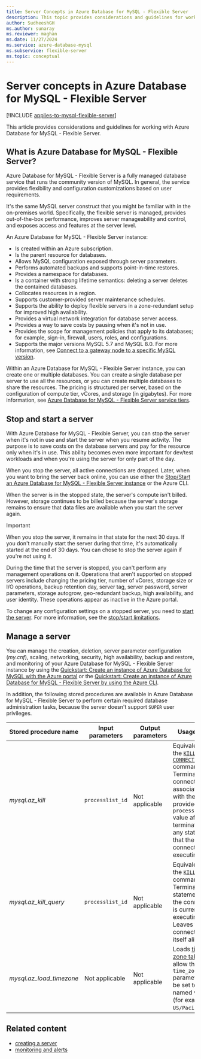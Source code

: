 ```yaml
---
title: Server Concepts in Azure Database for MySQL - Flexible Server
description: This topic provides considerations and guidelines for working with Azure Database for MySQL - Flexible Server.
author: SudheeshGH
ms.author: sunaray
ms.reviewer: maghan
ms.date: 11/27/2024
ms.service: azure-database-mysql
ms.subservice: flexible-server
ms.topic: conceptual
---
```


# Server concepts in Azure Database for MySQL - Flexible Server

[!INCLUDE [applies-to-mysql-flexible-server](../includes/applies-to-mysql-flexible-server.md)]

This article provides considerations and guidelines for working with Azure Database for MySQL - Flexible Server.

## What is Azure Database for MySQL - Flexible Server?

Azure Database for MySQL - Flexible Server is a fully managed database service that runs the community version of MySQL. In general, the service provides flexibility and configuration customizations based on user requirements.

It's the same MySQL server construct that you might be familiar with in the on-premises world. Specifically, the flexible server is managed, provides out-of-the-box performance, improves server manageability and control, and exposes access and features at the server level.

An Azure Database for MySQL - Flexible Server instance:

- Is created within an Azure subscription.
- Is the parent resource for databases.
- Allows MySQL configuration exposed through server parameters.
- Performs automated backups and supports point-in-time restores.
- Provides a namespace for databases.
- Is a container with strong lifetime semantics: deleting a server deletes the contained databases.
- Collocates resources in a region.
- Supports customer-provided server maintenance schedules.
- Supports the ability to deploy flexible servers in a zone-redundant setup for improved high availability.
- Provides a virtual network integration for database server access.
- Provides a way to save costs by pausing when it's not in use.
- Provides the scope for management policies that apply to its databases; for example, sign-in, firewall, users, roles, and configurations.
- Supports the major versions MySQL 5.7 and MySQL 8.0. For more information, see [Connect to a gateway node to a specific MySQL version](./../concepts-supported-versions.md).

Within an Azure Database for MySQL - Flexible Server instance, you can create one or multiple databases. You can create a single database per server to use all the resources, or you can create multiple databases to share the resources. The pricing is structured per server, based on the configuration of compute tier, vCores, and storage (in gigabytes). For more information, see [Azure Database for MySQL - Flexible Server service tiers](./concepts-compute-storage.md).

## Stop and start a server

With Azure Database for MySQL - Flexible Server, you can stop the server when it's not in use and start the server when you resume activity. The purpose is to save costs on the database servers and pay for the resource only when it's in use. This ability becomes even more important for dev/test workloads and when you're using the server for only part of the day.

When you stop the server, all active connections are dropped. Later, when you want to bring the server back online, you can use either the [Stop/Start an Azure Database for MySQL - Flexible Server instance](how-to-stop-start-server-portal.md) or the Azure CLI.

When the server is in the stopped state, the server's compute isn't billed. However, storage continues to be billed because the server's storage remains to ensure that data files are available when you start the server again.

> [!IMPORTANT]  
> When you stop the server, it remains in that state for the next 30 days. If you don't manually start the server during that time, it's automatically started at the end of 30 days. You can chose to stop the server again if you're not using it.

During the time that the server is stopped, you can't perform any management operations on it. Operations that aren't supported on stopped servers include changing the pricing tier, number of vCores, storage size or I/O operations, backup retention day, server tag, server password, server parameters, storage autogrow, geo-redundant backup, high availability, and user identity. These operations appear as inactive in the Azure portal.

To change any configuration settings on a stopped server, you need to [start the server](how-to-stop-start-server-portal.md). For more information, see the [stop/start limitations](./concepts-limitations.md#stopstart-operations).

## Manage a server

You can manage the creation, deletion, server parameter configuration (*my.cnf*), scaling, networking, security, high availability, backup and restore, and monitoring of your Azure Database for MySQL - Flexible Server instance by using the [Quickstart: Create an instance of Azure Database for MySQL with the Azure portal](quickstart-create-server-portal.md) or the [Quickstart: Create an instance of Azure Database for MySQL - Flexible Server by using the Azure CLI](quickstart-create-server-cli.md).

In addition, the following stored procedures are available in Azure Database for MySQL - Flexible Server to perform certain required database administration tasks, because the server doesn't support `SUPER` user privileges.

| Stored procedure name | Input parameters | Output parameters | Usage note |
| --- | --- | --- | --- |
| *mysql.az_kill* | `processlist_id` | Not applicable | Equivalent to the [`KILL CONNECTION`](https://dev.mysql.com/doc/refman/8.0/en/kill.html) command. Terminates the connection associated with the provided `processlist_id` value after terminating any statement that the connection is executing. |
| *mysql.az_kill_query* | `processlist_id` | Not applicable | Equivalent to the [`KILL QUERY`](https://dev.mysql.com/doc/refman/8.0/en/kill.html) command. Terminates the statement that the connection is currently executing. Leaves the connection itself alive. |
| *mysql.az_load_timezone* | Not applicable | Not applicable | Loads [time zone tables](../single-server/how-to-server-parameters.md#working-with-the-time-zone-parameter) to allow the `time_zone` parameter to be set to named values (for example, `US/Pacific`). |

## Related content

- [creating a server](quickstart-create-server-portal.md)
- [monitoring and alerts](how-to-alert-on-metric.md)
